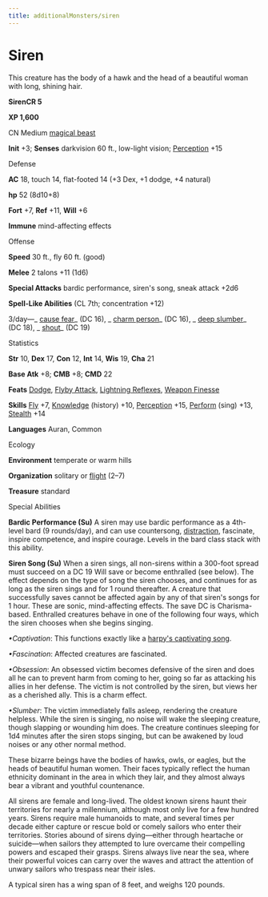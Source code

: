```yaml
---
title: additionalMonsters/siren
---
```

# Siren

This creature has the body of a hawk and the head of a beautiful woman with long, shining hair.

**SirenCR 5**

**XP 1,600**

CN Medium [magical beast](monsters/creatureTypes#_magical-beast)

**Init** +3; **Senses** darkvision 60 ft., low-light vision; [Perception](additionalMonsters/../skills/perception#_perception) +15

Defense

**AC** 18, touch 14, flat-footed 14 (+3 Dex, +1 dodge, +4 natural)

**hp** 52 (8d10+8)

**Fort** +7, **Ref** +11, **Will** +6

**Immune** mind-affecting effects

Offense

**Speed** 30 ft., fly 60 ft. (good)

**Melee** 2 talons +11 (1d6)

**Special Attacks** bardic performance, siren's song, sneak attack +2d6

**Spell-Like Abilities** (CL 7th; concentration +12)

3/day—_ [cause fear](additionalMonsters/../spells/causeFear#_cause-fear)_ (DC 16), _ [charm person](additionalMonsters/../spells/charmPerson#_charm-person)_ (DC 16), _ [deep slumber](additionalMonsters/../spells/deepSlumber#_deep-slumber)_ (DC 18), _ [shout](additionalMonsters/../spells/shout#_shout)_ (DC 19)

Statistics

**Str** 10, **Dex** 17, **Con** 12, **Int** 14, **Wis** 19, **Cha** 21

**Base Atk** +8; **CMB** +8; **CMD** 22

**Feats** [Dodge](additionalMonsters/../feats#_dodge), [Flyby Attack](additionalMonsters/../monsters/monsterFeats#_flyby-attack), [Lightning Reflexes](additionalMonsters/../feats#_lightning-reflexes), [Weapon Finesse](additionalMonsters/../feats#_weapon-finesse)

**Skills** [Fly](additionalMonsters/../skills/fly#_fly) +7, [Knowledge](additionalMonsters/../skills/knowledge#_knowledge) (history) +10, [Perception](additionalMonsters/../skills/perception#_perception) +15, [Perform](additionalMonsters/../skills/perform#_perform) (sing) +13, [Stealth](additionalMonsters/../skills/stealth#_stealth) +14

**Languages** Auran, Common

Ecology

**Environment** temperate or warm hills

**Organization** solitary or [flight](monsters/universalMonsterRules#_flight-(ex,-sp,-or-su)) (2–7)

**Treasure** standard

Special Abilities

**Bardic Performance (Su)** A siren may use bardic performance as a 4th-level bard (9 rounds/day), and can use countersong, [distraction](monsters/universalMonsterRules#_distraction), fascinate, inspire competence, and inspire courage. Levels in the bard class stack with this ability.

**Siren Song (Su)** When a siren sings, all non-sirens within a 300-foot spread must succeed on a DC 19 Will save or become enthralled (see below). The effect depends on the type of song the siren chooses, and continues for as long as the siren sings and for 1 round thereafter. A creature that successfully saves cannot be affected again by any of that siren's songs for 1 hour. These are sonic, mind-affecting effects. The save DC is Charisma-based. Enthralled creatures behave in one of the following four ways, which the siren chooses when she begins singing.

_•Captivation_: This functions exactly like a [harpy's captivating song](additionalMonsters/../monsters/harpy#_harpy).

_•Fascination_: Affected creatures are fascinated.

_•Obsession_: An obsessed victim becomes defensive of the siren and does all he can to prevent harm from coming to her, going so far as attacking his allies in her defense. The victim is not controlled by the siren, but views her as a cherished ally. This is a charm effect.

_•Slumber_: The victim immediately falls asleep, rendering the creature helpless. While the siren is singing, no noise will wake the sleeping creature, though slapping or wounding him does. The creature continues sleeping for 1d4 minutes after the siren stops singing, but can be awakened by loud noises or any other normal method.

These bizarre beings have the bodies of hawks, owls, or eagles, but the heads of beautiful human women. Their faces typically reflect the human ethnicity dominant in the area in which they lair, and they almost always bear a vibrant and youthful countenance.

All sirens are female and long-lived. The oldest known sirens haunt their territories for nearly a millennium, although most only live for a few hundred years. Sirens require male humanoids to mate, and several times per decade either capture or rescue bold or comely sailors who enter their territories. Stories abound of sirens dying—either through heartache or suicide—when sailors they attempted to lure overcame their compelling powers and escaped their grasps. Sirens always live near the sea, where their powerful voices can carry over the waves and attract the attention of unwary sailors who trespass near their isles.

A typical siren has a wing span of 8 feet, and weighs 120 pounds.

